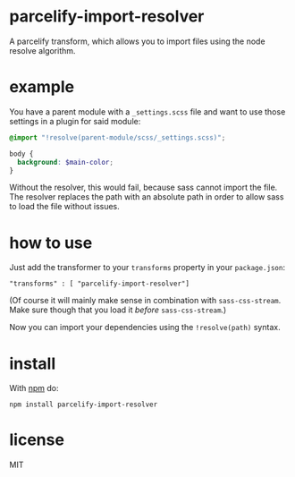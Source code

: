 # parcelify-import-resolver

A parcelify transform, which allows you to import files using the node resolve algorithm.

# example

You have a parent module with a `_settings.scss` file and want to use those settings in a plugin for said module:

``` scss
@import "!resolve(parent-module/scss/_settings.scss)";

body {
  background: $main-color;
}
```

Without the resolver, this would fail, because sass cannot import the file. The resolver replaces the path with an absolute path in order to allow sass to load the file without issues.

# how to use

Just add the transformer to your `transforms` property in your `package.json`:

```
"transforms" : [ "parcelify-import-resolver"]
```

(Of course it will mainly make sense in combination with `sass-css-stream`. Make sure though that you load it _before_ `sass-css-stream`.)

Now you can import your dependencies using the `!resolve(path)` syntax.

# install

With [npm](https://npmjs.org) do:

```
npm install parcelify-import-resolver
```

# license

MIT

